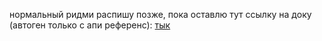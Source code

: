 нормальный ридми распишу позже, пока оставлю тут ссылку на доку (автоген только с апи референс): [тык](https://resultsharp.lcma.tech)
